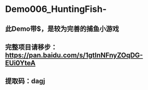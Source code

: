 # Demo006_HuntingFish-
## 此Demo带$，是较为完善的捕鱼小游戏
## 完整项目请移步：https://pan.baidu.com/s/1gtlnNFnyZOqDG-EUi0YteA
## 提取码：dagj

